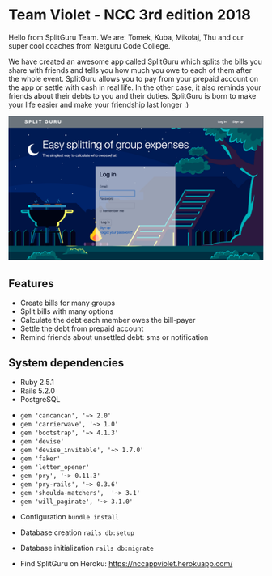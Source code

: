 # Team Violet - NCC 3rd edition 2018

Hello from SplitGuru Team. We are: Tomek, Kuba, Mikołaj, Thu and our super cool coaches from Netguru Code College.

We have created an awesome app called SplitGuru which splits the bills you share with friends and tells you how much you owe to each of them after the whole event. SplitGuru allows you to pay from your prepaid account on the app or settle with cash in real life. In the other case, it also reminds your friends about their debts to you and their duties. SplitGuru is born to make your life easier and make your friendship last longer :)

![welcome_view](/app/assets/images/readme.png)

## Features
* Create bills for many groups
* Split bills with many options
* Calculate the debt each member owes the bill-payer
* Settle the debt from prepaid account
* Remind friends about unsettled debt: sms or notification

## System dependencies
* Ruby 2.5.1
* Rails 5.2.0
* PostgreSQL

- `gem 'cancancan', '~> 2.0'`
- `gem 'carrierwave', '~> 1.0'`
- `gem 'bootstrap', '~> 4.1.3'`
- `gem 'devise'`
- `gem 'devise_invitable', '~> 1.7.0'`
- `gem 'faker'`
- `gem 'letter_opener'`
- `gem 'pry', '~> 0.11.3'`
- `gem 'pry-rails', '~> 0.3.6'`
- `gem 'shoulda-matchers',	'~>	3.1'`
- `gem 'will_paginate', '~> 3.1.0'`

* Configuration
`bundle install`

* Database creation
`rails db:setup`

* Database initialization
`rails db:migrate`

* Find SplitGuru on Heroku: https://nccappviolet.herokuapp.com/
